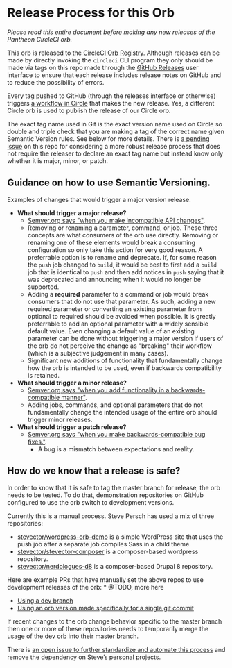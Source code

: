 # Release Process for this Orb

*Please read this entire document before making any new releases of the Pantheon CircleCI orb.*

This orb is released to the [CircleCI Orb Registry](https://circleci.com/orbs/registry/orb/pantheon-systems/pantheon). Although releases can be made by directly invoking the `circleci` CLI program they only should be made via tags on this repo made through the [GitHub Releases](https://github.com/pantheon-systems/circleci-orb/releases) user interface to ensure that each release includes release notes on GitHub and to reduce the possibility of errors.

Every tag pushed to GitHub (through the releases interface or otherwise) triggers [a workflow in Circle](https://github.com/pantheon-systems/circleci-orb/blob/655b6b4a1af5f52dc51b64e5909ea5127ea9ca17/.circleci/config.yml#L19) that makes the new release. Yes, a different Circle orb is used to publish the release of our Circle orb.

The exact tag name used in Git is the exact version name used on Circle so double and triple check that you are making a tag of the correct name given Semantic Version rules. See below for more details. There is [a pending issue](https://github.com/pantheon-systems/circleci-orb/issues/20) on this repo for considering a more robust release process that does not require the releaser to declare an exact tag name but instead know only whether it is major, minor, or patch.

## Guidance on how to use Semantic Versioning.

Examples of changes that would trigger a major version release.

* **What should trigger a major release?**
  * [Semver.org says "when you make incompatible API changes"](https://semver.org/).
  * Removing or renaming a parameter, command, or job. These three concepts are what consumers of the orb use directly. Removing or renaming one of these elements would break a consuming configuration so only take this action for very good reason. A preferrable option is to rename and deprecate. If, for some reason the `push` job changed to `build`, it would be best to first add a `build` job that is identical to `push` and then add notices in `push` saying that it was deprecated and announcing when it would no longer be supported.
  * Adding a **required** parameter to a command or job would break consumers that do not use that parameter. As such, adding a new required parameter or converting an existing parameter from optional to required should be avoided when possible. It is greatly preferrable to add an optional parameter with a widely sensible default value. Even changing a default value of an existing parameter can be done without triggering a major version if users of the orb do not perceive the change as "breaking" their workflow (which is a subjective judgement in many cases).
  * Significant new additions of functionality that fundamentally change how the orb is intended to be used, even if backwards compatibility is retained.
* **What should trigger a minor release?**
  * [Semver.org says "when you add functionality in a backwards-compatible manner"](https://semver.org/).
  * Adding jobs, commands, and optional parameters that do not fundamentally change the intended usage of the entire orb should trigger minor releases.
* **What should trigger a patch release?**
  * [Semver.org says "when you make backwards-compatible bug fixes."](https://semver.org/).
    * A bug is a mismatch between expectations and reality.

## How do we know that a release is safe?

In order to know that it is safe to tag the master branch for release, the orb needs to be tested. To do that, demonstration repositories on GitHub configured to use the orb switch to development versions.

Currently this is a manual process. Steve Persch has used a mix of three repositories:

* [stevector/wordpress-orb-demo](https://github.com/stevector/wordpress-orb-demo) is a simple WordPress site that uses the push job after a separate job compiles Sass in a child theme.
* [stevector/stevector-composer](https://github.com/stevector/stevector-composer) is a composer-based wordpress repository.
* [stevector/nerdologues-d8](https://github.com/stevector/nerdologues-d8) is a composer-based Drupal 8 repository.

Here are example PRs that have manually set the above repos to use development releases of the orb:    * @TODO, more here

* [Using a dev branch](https://github.com/stevector/nerdologues-d8/pull/347/files)
* [Using an orb version made specifically for a single git commit](https://github.com/stevector/wordpress-orb-demo/pull/5/files)

If recent changes to the orb change behavior specific to the master branch then one or more of these repositories needs to temporarily merge the usage of the dev orb into their master branch.

There is [an open issue to further standardize and automate this process](https://github.com/pantheon-systems/circleci-orb/issues/2) and remove the dependency on Steve’s personal projects.
